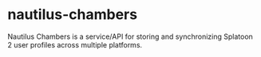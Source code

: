 # nautilus-chambers
Nautilus Chambers is a service/API for storing and synchronizing Splatoon 2 user profiles across multiple platforms.
